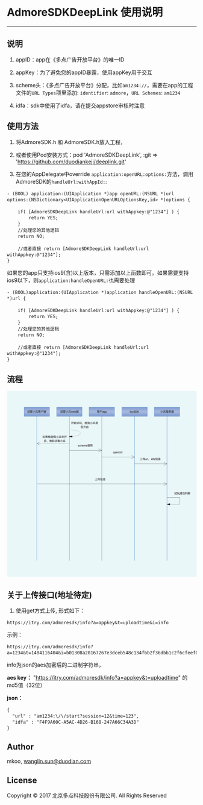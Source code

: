 # AdmoreSDKDeepLink 使用说明
***

## 说明
1. appID：app在《多点广告开放平台》的唯一ID

2. appKey：为了避免您的appID暴露，使用appKey用于交互

3. scheme头：《多点广告开放平台》分配，比如`am1234://`，需要在app的工程文件的`URL Types`项里添加: `identifier`: `admore`，`URL Schemes`: `am1234 `

4. idfa：sdk中使用了idfa，请在提交appstore审核时注意

## 使用方法
1. 将AdmoreSDK.h 和 AdmoreSDK.h放入工程，

2. 或者使用Pod安装方式：pod 'AdmoreSDKDeepLink', :git => 'https://github.com/duodiankeji/deeplink.git'

3. 在您的AppDelegate中override `application:openURL:options:`方法，调用AdmoreSDK的`handleUrl:withAppId:`:

```
- (BOOL) application:(UIApplication *)app openURL:(NSURL *)url options:(NSDictionary<UIApplicationOpenURLOptionsKey,id> *)options {
    
    if( [AdmoreSDKDeepLink handleUrl:url withAppkey:@"1234"] ) {
        return YES;
    }
    //处理您的其他逻辑
    return NO;
    
    //或者直接 return [AdmoreSDKDeepLink handleUrl:url withAppkey:@"1234"];
}

```
如果您的app只支持ios9(含)以上版本，只需添加以上函数即可。如果需要支持ios9以下，则`application:handleOpenURL:`也需要处理

```
- (BOOL)application:(UIApplication *)application handleOpenURL:(NSURL *)url {
    
    if( [AdmoreSDKDeepLink handleUrl:url withAppkey:@"1234"] ) {
        return YES;
    }
    //处理您的其他逻辑
    return NO;
    
    //或者直接 return [AdmoreSDKDeepLink handleUrl:url withAppkey:@"1234"];
}
```
## 流程
![](Sequence.png)


## 关于上传接口(地址待定)
1. 使用get方式上传, 形式如下：

```
https://itry.com/admoresdk/info?a=appkey&t=uploadtime&i=info
```

示例：

```
https://itry.com/admoresdk/info?a=1234&t=1484116404&i=b01308a20167267e3dceb548c134fbb2f36dbb1c2f6cfeef0eda79a2c4eb1b4253002798993f780ea85221ab4c61cb567d6a4bcb4f3438b484dc32fe41042bf1dd385c44c2de2a151c23ea88c60b70a5f74ecb5a1e13fd2633a35df0c0392e45938ab2290a862b05ab95ed64b8605a77
```

info为json的aes加密后的二进制字符串，

**aes key：**  "https://itry.com/admoresdk/info?a=appkey&t=uploadtime" 的 md5值（32位）

**json：**

```
{
  "url" : "am1234:\/\/start?session=12&time=123",
  "idfa" : "F4F9A60C-A5AC-4D26-B168-247A66C34A3D"
}
```

## Author

mkoo, wanglin.sun@duodian.com

## License

Copyright © 2017 北京多点科技股份有限公司. All Rights Reserved
